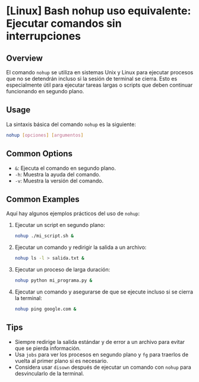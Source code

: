 # [Linux] Bash nohup uso equivalente: Ejecutar comandos sin interrupciones

## Overview
El comando `nohup` se utiliza en sistemas Unix y Linux para ejecutar procesos que no se detendrán incluso si la sesión de terminal se cierra. Esto es especialmente útil para ejecutar tareas largas o scripts que deben continuar funcionando en segundo plano.

## Usage
La sintaxis básica del comando `nohup` es la siguiente:

```bash
nohup [opciones] [argumentos]
```

## Common Options
- `&`: Ejecuta el comando en segundo plano.
- `-h`: Muestra la ayuda del comando.
- `-v`: Muestra la versión del comando.

## Common Examples
Aquí hay algunos ejemplos prácticos del uso de `nohup`:

1. Ejecutar un script en segundo plano:
   ```bash
   nohup ./mi_script.sh &
   ```

2. Ejecutar un comando y redirigir la salida a un archivo:
   ```bash
   nohup ls -l > salida.txt &
   ```

3. Ejecutar un proceso de larga duración:
   ```bash
   nohup python mi_programa.py &
   ```

4. Ejecutar un comando y asegurarse de que se ejecute incluso si se cierra la terminal:
   ```bash
   nohup ping google.com &
   ```

## Tips
- Siempre redirige la salida estándar y de error a un archivo para evitar que se pierda información.
- Usa `jobs` para ver los procesos en segundo plano y `fg` para traerlos de vuelta al primer plano si es necesario.
- Considera usar `disown` después de ejecutar un comando con `nohup` para desvincularlo de la terminal.